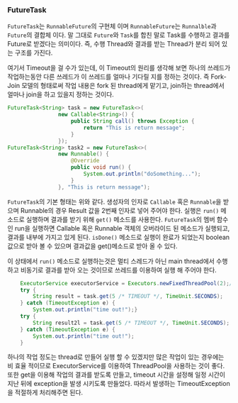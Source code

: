 
### FutureTask

`FutureTask`는 `RunnableFuture`의 구현체 이며 `RunnableFuture`는 `Runnalble`과 `Future`의 결합체 이다. 말 그대로 `Future`와 `Task`를 합친 말로 Task를 수행하고 결과를 Future로 받겠다는 의미이다. 즉, 수행 Thread와 결과를 받는 Thread가 분리 되어 있는 구조를 가진다.
 
여기서 Timeout을 걸 수가 있는데, 이 Timeout의 원리를 생각해 보면 하나의 쓰레드가 작업하는동안 다른 쓰레드가 이 쓰레드를 얼마나 기다릴 지를 정하는 것이다. 즉 Fork-Join 모델의 형태로써 작업 내용은 fork 된 thread에게 맡기고, join하는 thread에서 얼마나 join을 하고 있을지 정하는 것이다.

```java
FutureTask<String> task = new FutureTask<>(
                new Callable<String>() {
                    public String call() throws Exception {
                        return "This is return message";
                    }
                });
FutureTask<String> task2 = new FutureTask<>(
                new Runnable() {
                    @Override
                    public void run() {
                        System.out.println("doSomething...");
                    }
                }, "This is return message");
```

`FutureTask`의 기본 형태는 위와 같다. 생성자의 인자로 `Callable` 혹은 `Runnable`을 받으며 Runnable의 경우 Result 값을 2번째 인자로 넣어 주어야 한다.
실행은 `run()` 메소드로 실행하며 결과를 받기 위해 `get()` 메소드를 사용한다. 
`FutureTask`의 멤버 함수인 run을 실행하면 Callable 혹은 Runnable 객체의 오버라이드 된 메소드가 실행되고, 결과를 내부에 가지고 있게 된다. `isDone()` 메소드로 실행이 완료가 되었는지 boolean 값으로 받아 볼 수 있으며 결과값을 get()메소드로 받아 올 수 있다.

이 상태에서 `run()` 메소드로 실행하는것은 멀티 스레드가 아닌 main thread에서 수행하고 비동기로 결과를 받아 오는 것이므로 쓰레드를 이용하여 실행 해 주어야 한다.

```java
    ExecutorService executorService = Executors.newFixedThreadPool(2);// make 2 thread pool
    try {
        String result = task.get(5 /* TIMEOUT */, TimeUnit.SECONDS);
    } catch (TimeoutException e) {
        System.out.println("time out!");}
    try {
        String result2l = task.get(5 /* TIMEOUT */, TimeUnit.SECONDS);
    } catch (TimeoutException e) {
        System.out.println("time out!");
    }
```

하나의 작업 정도는 thread로 만들어 실행 할 수 있겠지만 많은 작업이 있는 경우에는 비 효율 적이므로 ExecutorService를 이용하여 ThreadPool을 사용하는 것이 좋다. 또한 get을 이용해 작업의 결과를 받도록 만들고, timeout 시간을 설정해 일정 시간이 지난 뒤에 exception을 발생 시키도록 만들었다.
따라서 발생하는 TimeoutException을 적절하게 처리해주면 된다.
